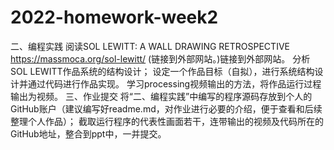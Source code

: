 # 2022-homework-week2
二、编程实践  阅读SOL LEWITT: A WALL DRAWING RETROSPECTIVE      https://massmoca.org/sol-lewitt/ (链接到外部网站。)链接到外部网站。  分析SOL LEWITT作品系统的结构设计； 设定一个作品目标（自拟），进行系统结构设计并通过代码进行作品实现。 学习processing视频输出的方法，将作品运行过程输出为视频。    三、作业提交  将“二、编程实践”中编写的程序源码存放到个人的GitHub账户（建议编写好readme.md，对作业进行必要的介绍，便于查看和后续整理个人作品）； 截取运行程序的代表性画面若干，连带输出的视频及代码所在的GitHub地址，整合到ppt中，一并提交。
